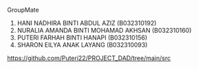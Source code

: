 GroupMate
1. HANI NADHIRA BINTI ABDUL AZIZ (B032310192)
2. NURALIA AMANDA BINTI MOHAMAD AKHSAN (B032310160)
3. PUTERI FARHAH BINTI HANAPI (B032310156)
4. SHARON EILYA ANAK LAYANG (B032310093)
   
https://github.com/Puteri22/PROJECT_DAD/tree/main/src
